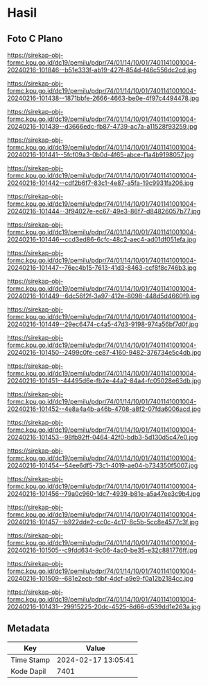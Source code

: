 # Hasil

## Foto C Plano

https://sirekap-obj-formc.kpu.go.id/dc19/pemilu/pdpr/74/01/14/10/01/7401141001004-20240216-101846--b51e333f-ab19-427f-854d-f46c556dc2cd.jpg

https://sirekap-obj-formc.kpu.go.id/dc19/pemilu/pdpr/74/01/14/10/01/7401141001004-20240216-101438--1871bbfe-2666-4663-be0e-4f97c4494478.jpg

https://sirekap-obj-formc.kpu.go.id/dc19/pemilu/pdpr/74/01/14/10/01/7401141001004-20240216-101439--d3666edc-fb87-4739-ac7a-a11528f93259.jpg

https://sirekap-obj-formc.kpu.go.id/dc19/pemilu/pdpr/74/01/14/10/01/7401141001004-20240216-101441--5fcf09a3-0b0d-4f65-abce-f1a4b9198057.jpg

https://sirekap-obj-formc.kpu.go.id/dc19/pemilu/pdpr/74/01/14/10/01/7401141001004-20240216-101442--cdf2b6f7-83c1-4e87-a5fa-19c9931fa206.jpg

https://sirekap-obj-formc.kpu.go.id/dc19/pemilu/pdpr/74/01/14/10/01/7401141001004-20240216-101444--3f94027e-ec67-49e3-86f7-d84826057b77.jpg

https://sirekap-obj-formc.kpu.go.id/dc19/pemilu/pdpr/74/01/14/10/01/7401141001004-20240216-101446--ccd3ed86-6cfc-48c2-aec4-ad01df051efa.jpg

https://sirekap-obj-formc.kpu.go.id/dc19/pemilu/pdpr/74/01/14/10/01/7401141001004-20240216-101447--76ec4b15-7613-41d3-8463-ccf8f8c746b3.jpg

https://sirekap-obj-formc.kpu.go.id/dc19/pemilu/pdpr/74/01/14/10/01/7401141001004-20240216-101449--6dc56f2f-3a97-412e-8098-448d5d4660f9.jpg

https://sirekap-obj-formc.kpu.go.id/dc19/pemilu/pdpr/74/01/14/10/01/7401141001004-20240216-101449--29ec6474-c4a5-47d3-9198-974a56bf7d0f.jpg

https://sirekap-obj-formc.kpu.go.id/dc19/pemilu/pdpr/74/01/14/10/01/7401141001004-20240216-101450--2499c0fe-ce87-4160-9482-376734e5c4db.jpg

https://sirekap-obj-formc.kpu.go.id/dc19/pemilu/pdpr/74/01/14/10/01/7401141001004-20240216-101451--44495d6e-fb2e-44a2-84a4-fc05028e63db.jpg

https://sirekap-obj-formc.kpu.go.id/dc19/pemilu/pdpr/74/01/14/10/01/7401141001004-20240216-101452--4e8a4a4b-a46b-4708-a8f2-07fda6006acd.jpg

https://sirekap-obj-formc.kpu.go.id/dc19/pemilu/pdpr/74/01/14/10/01/7401141001004-20240216-101453--98fb92ff-0464-42f0-bdb3-5d130d5c47e0.jpg

https://sirekap-obj-formc.kpu.go.id/dc19/pemilu/pdpr/74/01/14/10/01/7401141001004-20240216-101454--54ee6df5-73c1-4019-ae04-b734350f5007.jpg

https://sirekap-obj-formc.kpu.go.id/dc19/pemilu/pdpr/74/01/14/10/01/7401141001004-20240216-101456--79a0c960-1dc7-4939-b81e-a5a47ee3c9b4.jpg

https://sirekap-obj-formc.kpu.go.id/dc19/pemilu/pdpr/74/01/14/10/01/7401141001004-20240216-101457--b922dde2-cc0c-4c17-8c5b-5cc8e4577c3f.jpg

https://sirekap-obj-formc.kpu.go.id/dc19/pemilu/pdpr/74/01/14/10/01/7401141001004-20240216-101505--c9fdd634-9c06-4ac0-be35-e32c881776ff.jpg

https://sirekap-obj-formc.kpu.go.id/dc19/pemilu/pdpr/74/01/14/10/01/7401141001004-20240216-101509--681e2ecb-fdbf-4dcf-a9e9-f0a12b2184cc.jpg

https://sirekap-obj-formc.kpu.go.id/dc19/pemilu/pdpr/74/01/14/10/01/7401141001004-20240216-101431--29915225-20dc-4525-8d66-d539dd1e263a.jpg


## Metadata

| Key        | Value               |
| ---------- | ------------------- |
| Time Stamp | 2024-02-17 13:05:41 |
| Kode Dapil | 7401                |



